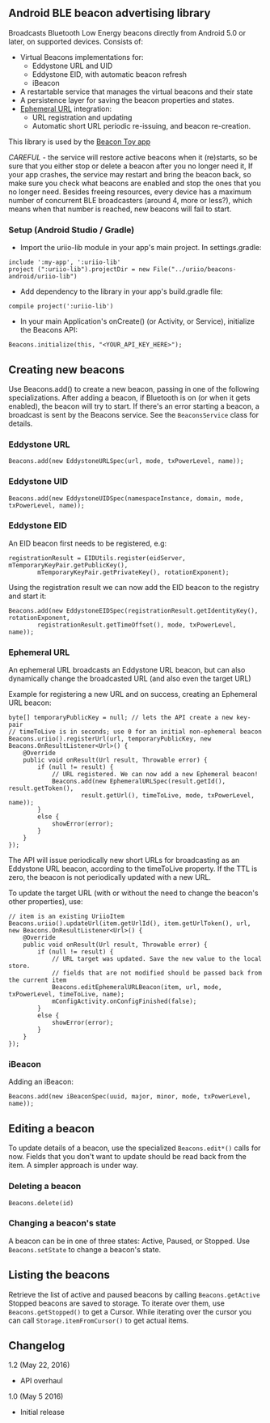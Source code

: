 ## Android BLE beacon advertising library

Broadcasts Bluetooth Low Energy beacons directly from Android 5.0 or later, on supported devices. Consists of:

- Virtual Beacons implementations for:
    * Eddystone URL and UID
    * Eddystone EID, with automatic beacon refresh
    * iBeacon
- A restartable service that manages the virtual beacons and their state
- A persistence layer for saving the beacon properties and states.
- [Ephemeral URL](https://github.com/uriio/ephemeral-api) integration:
  * URL registration and updating
  * Automatic short URL periodic re-issuing, and beacon re-creation.

This library is used by the [Beacon Toy app](https://play.google.com/store/apps/details?id=com.uriio)

*CAREFUL* - the service will restore active beacons when it (re)starts, so be sure that you either stop or delete a beacon after you no longer need it, If your app crashes, the service may restart and bring the beacon back, so make sure you check what beacons are enabled and stop the ones that you no longer need. Besides freeing resources, every device has a maximum number of concurrent BLE broadcasters (around 4, more or less?), which means when that number is reached, new beacons will fail to start.

### Setup (Android Studio / Gradle)
* Import the uriio-lib module in your app's main project. In settings.gradle:
```
include ':my-app', ':uriio-lib'
project (":uriio-lib").projectDir = new File("../uriio/beacons-android/uriio-lib")
```
* Add dependency to the library in your app's build.gradle file:

```
compile project(':uriio-lib')
```

* In your main Application's onCreate() (or Activity, or Service), initialize the Beacons API:

```
Beacons.initialize(this, "<YOUR_API_KEY_HERE>");
```

## Creating new beacons
Use Beacons.add() to create a new beacon, passing in one of the following specializations.
After adding a beacon, if Bluetooth is on (or when it gets enabled), the beacon will try to start.
If there's an error starting a beacon, a broadcast is sent by the Beacons service. See the ```BeaconsService``` class for details.

### Eddystone URL
```
Beacons.add(new EddystoneURLSpec(url, mode, txPowerLevel, name));
```

### Eddystone UID
```
Beacons.add(new EddystoneUIDSpec(namespaceInstance, domain, mode, txPowerLevel, name));
```

### Eddystone EID
An EID beacon first needs to be registered, e.g:
```
registrationResult = EIDUtils.register(eidServer, mTemporaryKeyPair.getPublicKey(),
        mTemporaryKeyPair.getPrivateKey(), rotationExponent);
```
Using the registration result we can now add the EID beacon to the registry and start it:
```
Beacons.add(new EddystoneEIDSpec(registrationResult.getIdentityKey(), rotationExponent,
        registrationResult.getTimeOffset(), mode, txPowerLevel, name));
```

### Ephemeral URL
An ephemeral URL broadcasts an Eddystone URL beacon, but can also dynamically change the broadcasted URL (and also even the target URL)

Example for registering a new URL and on success, creating an Ephemeral URL beacon:

```
byte[] temporaryPublicKey = null; // lets the API create a new key-pair
// timeToLive is in seconds; use 0 for an initial non-ephemeral beacon
Beacons.uriio().registerUrl(url, temporaryPublicKey, new Beacons.OnResultListener<Url>() {
    @Override
    public void onResult(Url result, Throwable error) {
        if (null != result) {
            // URL registered. We can now add a new Ephemeral beacon!
            Beacons.add(new EphemeralURLSpec(result.getId(), result.getToken(),
                    result.getUrl(), timeToLive, mode, txPowerLevel, name));
        }
        else {
            showError(error);
        }
    }
});
```

The API will issue periodically new short URLs for broadcasting as an Eddystone URL beacon, according to the
timeToLive property. If the TTL is zero, the beacon is not periodically updated with a new URL.

To update the target URL (with or without the need to change the beacon's other properties), use:
```
// item is an existing UriioItem
Beacons.uriio().updateUrl(item.getUrlId(), item.getUrlToken(), url, new Beacons.OnResultListener<Url>() {
    @Override
    public void onResult(Url result, Throwable error) {
        if (null != result) {
            // URL target was updated. Save the new value to the local store. 
            // fields that are not modified should be passed back from the current item
            Beacons.editEphemeralURLBeacon(item, url, mode, txPowerLevel, timeToLive, name);
            mConfigActivity.onConfigFinished(false);
        }
        else {
            showError(error);
        }
    }
});
```

### iBeacon
Adding an iBeacon:
```
Beacons.add(new iBeaconSpec(uuid, major, minor, mode, txPowerLevel, name));
```

## Editing a beacon
To update details of a beacon, use the specialized ```Beacons.edit*()``` calls for now. Fields that you don't want to update should be read back from the item. A simpler approach is under way.

### Deleting a beacon

```
Beacons.delete(id)
```

### Changing a beacon's state
A beacon can be in one of three states: Active, Paused, or Stopped. Use ```Beacons.setState``` to change a beacon's state.

## Listing the beacons
Retrieve the list of active and paused beacons by calling ```Beacons.getActive```
Stopped beacons are saved to storage. To iterate over them, use ```Beacons.getStopped()``` to get a Cursor.
While iterating over the cursor you can call ```Storage.itemFromCursor()``` to get actual items. 

## Changelog
1.2 (May 22, 2016)
* API overhaul

1.0 (May 5 2016)
* Initial release